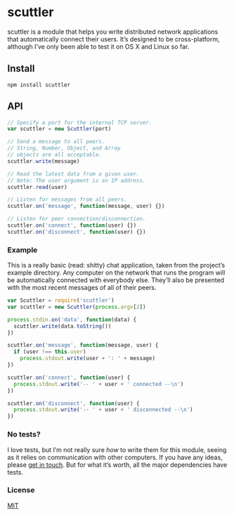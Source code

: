 # scuttler
scuttler is a module that helps you write distributed network applications that automatically connect their users. It’s designed to be cross-platform, although I’ve only been able to test it on OS X and Linux so far.

## Install
```
npm install scuttler
```

## API
``` js
// Specify a port for the internal TCP server. 
var scuttler = new Scuttler(port)

// Send a message to all peers.
// String, Number, Object, and Array
// objects are all acceptable.
scuttler.write(message)

// Read the latest data from a given user.
// Note: The user argument is an IP address.
scuttler.read(user)

// Listen for messages from all peers.
scuttler.on('message', function(message, user) {})

// Listen for peer connection/disconnection.
scuttler.on('connect', function(user) {})
scuttler.on('disconnect', function(user) {})
```

### Example
This is a really basic (read: shitty) chat application, taken from the project’s example directory. Any computer on the network that runs the program will be automatically connected with everybody else. They’ll also be presented with the most recent messages of all of their peers.

``` js
var Scuttler = require('scuttler')
var scuttler = new Scuttler(process.argv[2])

process.stdin.on('data', function(data) {
  scuttler.write(data.toString())
})

scuttler.on('message', function(message, user) {
  if (user !== this.user)
    process.stdout.write(user + ': ' + message)
})

scuttler.on('connect', function(user) {
  process.stdout.write('-- ' + user + ' connected --\n')
})

scuttler.on('disconnect', function(user) {
  process.stdout.write('-- ' + user + ' disconnected --\n')
})
```

### No tests?
I love tests, but I’m not really sure *how* to write them for this module, seeing as it relies on communication with other computers. If you have any ideas, please [get in touch](mailto:spam+scuttler@michaelrhod.es). But for what it’s worth, all the major dependencies have tests.

### License
[MIT](http://opensource.org/licenses/MIT)
